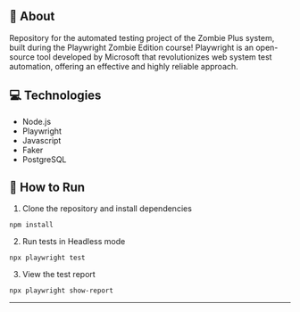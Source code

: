 ## 🤘 About

Repository for the automated testing project of the Zombie Plus system, built during the Playwright Zombie Edition course! Playwright is an open-source tool developed by Microsoft that revolutionizes web system test automation, offering an effective and highly reliable approach.

## 💻 Technologies
- Node.js
- Playwright
- Javascript
- Faker
- PostgreSQL

## 🤖 How to Run

1. Clone the repository and install dependencies
```
npm install
```

2. Run tests in Headless mode
```
npx playwright test 
```

3. View the test report
```
npx playwright show-report
```



<hr>
